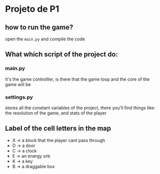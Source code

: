 # Projeto de P1

## how to run the game?

open the `main.py` and compile the code

## What which script of the project do:

<h3>main.py</h3>
<p>
    It's the game controlller, is there that the game loop and the core of the game will be
</p>

<h3>settings.py</h3> 
<p>
    stores all the constant variables of the project, there you'll find things like: the resolution of the game, and stats of the player
</p>

## Label of the cell letters in the map

<ul>
<li>X -> a block that the player cant pass through</li>
<li>D -> a door</li>
<li>C -> a clock</li>
<li>E -> an energy orb</li>
<li>K -> a key</li>
<li>B -> a draggable box</li>

</ul>
